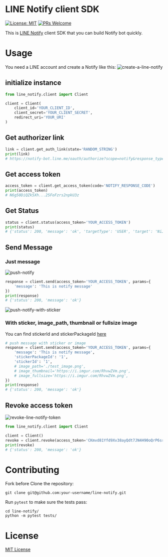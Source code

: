 # LINE Notify client SDK
[![License: MIT](https://img.shields.io/badge/License-MIT-blue.svg)](https://opensource.org/licenses/MIT)
[![PRs Welcome](https://img.shields.io/badge/PRs-welcome-brightgreen.svg)](https://github.com/louis70109/line-notify#contributing)

This is [LINE Notify](https://notify-bot.line.me/doc/en/) client SDK that you can build Notify bot quickly.

# Usage
You need a LINE account and create a Notify like this:
![create-a-line-notify](https://i.imgur.com/m9q4jLO.png)

## initialize instance
```python
from line_notify.client import Client

client = Client(
    client_id='YOUR_CLIENT_ID',
    client_secret='YOUR_CLIENT_SECRET',
    redirect_uri='YOUR_URI'
)
```
## Get authorizer link

```python
link = client.get_auth_link(state='RANDOM_STRING')
print(link)
# https://notify-bot.line.me/oauth/authorize?scope=notify&response_type=code&client_id=QxUxF..........i51eITH&redirect_uri=http%3A%2F%2Flocalhost%3A5000%2Fnotify&state=foo
```

## Get access token

```python
access_token = client.get_access_token(code='NOTIFY_RESPONSE_CODE')
print(access_token)
# N6g50DiQZk5Xh...25FoFzrs2npkU3z
```

## Get Status
```python
status = client.status(access_token='YOUR_ACCESS_TOKEN')
print(status)
# {'status': 200, 'message': 'ok', 'targetType': 'USER', 'target': 'NiJia Lin'}
```


## Send Message

### Just message
![push-notify](https://i.imgur.com/RhvwZVm.png)

```python
response = client.send(access_token='YOUR_ACCESS_TOKEN', params={
    'message': 'This is notify message'
})
print(response)
# {'status': 200, 'message': 'ok'}
```
![push-notify-with-sticker](https://i.imgur.com/EWpZahk.png)

### With sticker, image_path, thumbnail or fullsize image
You can find stickerId and stickerPackageId [here](https://devdocs.line.me/files/sticker_list.pdf) 
```python
# push message with sticker or image
response = client.send(access_token='YOUR_ACCESS_TOKEN', params={
    'message': 'This is notify message',
    'stickerPackageId': '1',
    'stickerId': '1',
    # image_path='./test_image.png',
    # image_thumbnail='https://i.imgur.com/RhvwZVm.png',
    # image_fullsize='https://i.imgur.com/RhvwZVm.png',
})
print(response)
# {'status': 200, 'message': 'ok'}
```

## Revoke access token
![revoke-line-notify-token](https://i.imgur.com/7GAAzOi.png)

```python
from line_notify.client import Client

client = Client()
revoke = client.revoke(access_token='CKmvd81Yfd9Xv38ayQdt7JN4H90oQrP6srFmKckx3sL')
print(revoke)
# {'status': 200, 'message': 'ok'}
```

# Contributing

Fork before Clone the repository:
```shell script
git clone git@github.com:your-username/line-notify.git
```

Run `pytest` to make sure the tests pass:
```shell script
cd line-notify/
python -m pytest tests/ 
```
# License
[MIT License](https://github.com/louis70109/line-notify/blob/master/LICENSE)